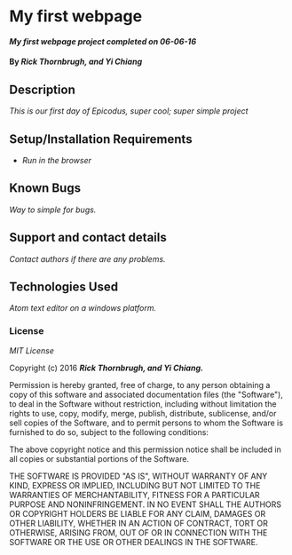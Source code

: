 # My first webpage

#### _My first webpage project completed on 06-06-16_

#### By _**Rick Thornbrugh, and Yi Chiang**_

## Description

_This is our first day of Epicodus, super cool; super simple project_

## Setup/Installation Requirements

* _Run in the browser_


## Known Bugs

_Way to simple for bugs._

## Support and contact details

_Contact authors if there are any problems._

## Technologies Used

_Atom text editor on a windows platform._

### License

*MIT License*

Copyright (c) 2016 **_Rick Thornbrugh, and Yi Chiang._**

Permission is hereby granted, free of charge, to any person obtaining a copy
of this software and associated documentation files (the "Software"), to deal
in the Software without restriction, including without limitation the rights
to use, copy, modify, merge, publish, distribute, sublicense, and/or sell
copies of the Software, and to permit persons to whom the Software is
furnished to do so, subject to the following conditions:

The above copyright notice and this permission notice shall be included in all
copies or substantial portions of the Software.

THE SOFTWARE IS PROVIDED "AS IS", WITHOUT WARRANTY OF ANY KIND, EXPRESS OR
IMPLIED, INCLUDING BUT NOT LIMITED TO THE WARRANTIES OF MERCHANTABILITY,
FITNESS FOR A PARTICULAR PURPOSE AND NONINFRINGEMENT. IN NO EVENT SHALL THE
AUTHORS OR COPYRIGHT HOLDERS BE LIABLE FOR ANY CLAIM, DAMAGES OR OTHER
LIABILITY, WHETHER IN AN ACTION OF CONTRACT, TORT OR OTHERWISE, ARISING FROM,
OUT OF OR IN CONNECTION WITH THE SOFTWARE OR THE USE OR OTHER DEALINGS IN THE
SOFTWARE.
